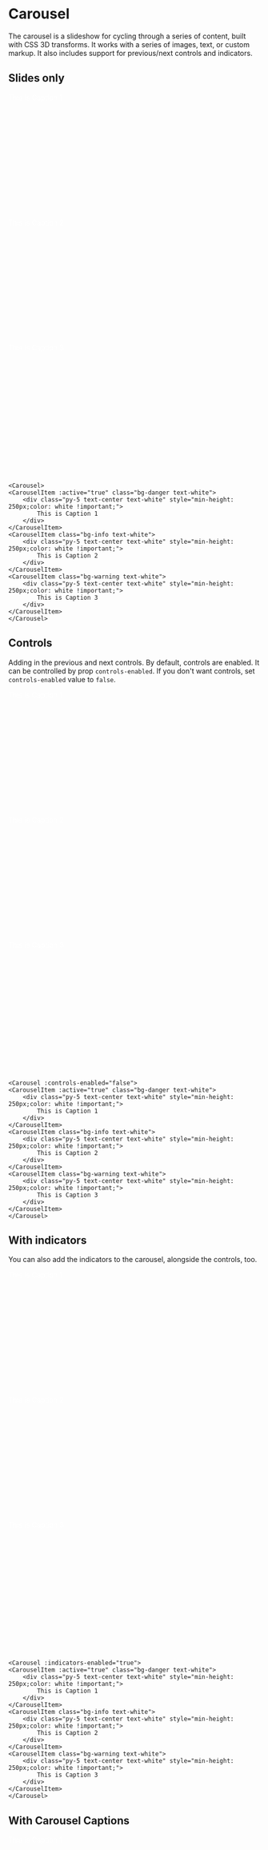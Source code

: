 # Carousel

The carousel is a slideshow for cycling through a series of content, built with CSS 3D transforms. It works with a
series of images, text, or custom markup. It also includes support for previous/next controls and indicators.

## Slides only

<WCarousel>
    <WCarouselItem :active="true"  class="bg-danger text-white">
        <div class="py-5 text-center text-white" style="min-height: 250px;color: white !important;">
            This is Caption 1
        </div>
    </WCarouselItem>
    <WCarouselItem class="bg-info text-white">
        <div class="py-5 text-center text-white" style="min-height: 250px;color: white !important;">
            This is Caption 2
        </div>
    </WCarouselItem>
    <WCarouselItem class="bg-warning text-white">
        <div class="py-5 text-center text-white" style="min-height: 250px;color: white !important;">
            This is Caption 3
        </div>
    </WCarouselItem>
</WCarousel>

```vue

<Carousel>
<CarouselItem :active="true" class="bg-danger text-white">
    <div class="py-5 text-center text-white" style="min-height: 250px;color: white !important;">
        This is Caption 1
    </div>
</CarouselItem>
<CarouselItem class="bg-info text-white">
    <div class="py-5 text-center text-white" style="min-height: 250px;color: white !important;">
        This is Caption 2
    </div>
</CarouselItem>
<CarouselItem class="bg-warning text-white">
    <div class="py-5 text-center text-white" style="min-height: 250px;color: white !important;">
        This is Caption 3
    </div>
</CarouselItem>
</Carousel>
```

## Controls

Adding in the previous and next controls. By default, controls are enabled. It can be controlled by
prop `controls-enabled`. If you don't want controls, set `controls-enabled` value to `false`.

<WCarousel :controls-enabled="false">
    <WCarouselItem :active="true"  class="bg-danger text-white">
        <div class="py-5 text-center text-white" style="min-height: 250px;color: white !important;">
            This is Caption 1
        </div>
    </WCarouselItem>
    <WCarouselItem class="bg-info text-white">
        <div class="py-5 text-center text-white" style="min-height: 250px;color: white !important;">
            This is Caption 2
        </div>
    </WCarouselItem>
    <WCarouselItem class="bg-warning text-white">
        <div class="py-5 text-center text-white" style="min-height: 250px;color: white !important;">
            This is Caption 3
        </div>
    </WCarouselItem>
</WCarousel>

```vue

<Carousel :controls-enabled="false">
<CarouselItem :active="true" class="bg-danger text-white">
    <div class="py-5 text-center text-white" style="min-height: 250px;color: white !important;">
        This is Caption 1
    </div>
</CarouselItem>
<CarouselItem class="bg-info text-white">
    <div class="py-5 text-center text-white" style="min-height: 250px;color: white !important;">
        This is Caption 2
    </div>
</CarouselItem>
<CarouselItem class="bg-warning text-white">
    <div class="py-5 text-center text-white" style="min-height: 250px;color: white !important;">
        This is Caption 3
    </div>
</CarouselItem>
</Carousel>
```

## With indicators

You can also add the indicators to the carousel, alongside the controls, too.


<WCarousel :indicators-enabled="true">
    <WCarouselItem :active="true"  class="bg-danger text-white">
        <div class="py-5 text-center text-white" style="min-height: 250px;color: white !important;">
            This is Caption 1
        </div>
    </WCarouselItem>
    <WCarouselItem class="bg-info text-white">
        <div class="py-5 text-center text-white" style="min-height: 250px;color: white !important;">
            This is Caption 2
        </div>
    </WCarouselItem>
    <WCarouselItem class="bg-warning text-white">
        <div class="py-5 text-center text-white" style="min-height: 250px;color: white !important;">
            This is Caption 3
        </div>
    </WCarouselItem>
</WCarousel>

```vue

<Carousel :indicators-enabled="true">
<CarouselItem :active="true" class="bg-danger text-white">
    <div class="py-5 text-center text-white" style="min-height: 250px;color: white !important;">
        This is Caption 1
    </div>
</CarouselItem>
<CarouselItem class="bg-info text-white">
    <div class="py-5 text-center text-white" style="min-height: 250px;color: white !important;">
        This is Caption 2
    </div>
</CarouselItem>
<CarouselItem class="bg-warning text-white">
    <div class="py-5 text-center text-white" style="min-height: 250px;color: white !important;">
        This is Caption 3
    </div>
</CarouselItem>
</Carousel>
```

## With Carousel Captions

<WCarousel :indicators-enabled="true">
    <WCarouselItem :active="true"  class="bg-danger text-white">
        <div class="py-5 text-center text-white" style="min-height: 250px;color: white !important;">
            This is Caption 1
        </div>
        <WCarouselCaption class="d-none d-md-block">
            <h5>First slide label</h5>
            <p>Some representative placeholder content for the first slide.</p>
        </WCarouselCaption>
    </WCarouselItem>
    <WCarouselItem class="bg-info text-white">
        <div class="py-5 text-center text-white" style="min-height: 250px;color: white !important;">
            This is Caption 2
        </div>
        <WCarouselCaption class="d-none d-md-block">
            <h5>Second slide label</h5>
            <p>Some representative placeholder content for the first slide.</p>
        </WCarouselCaption>
    </WCarouselItem>
    <WCarouselItem class="bg-warning text-white">
        <div class="py-5 text-center text-white" style="min-height: 250px;color: white !important;">
            This is Caption 3
        </div>
        <WCarouselCaption class="d-none d-md-block">
            <h5>Third slide label</h5>
            <p>Some representative placeholder content for the first slide.</p>
        </WCarouselCaption>
    </WCarouselItem>
</WCarousel>

```vue

<Carousel :indicators-enabled="true">
<CarouselItem :active="true" class="bg-danger text-white">
    <div class="py-5 text-center text-white" style="min-height: 250px;color: white !important;">
        This is Caption 1
    </div>
    <CarouselCaption class="d-none d-md-block">
        <h5>First slide label</h5>
        <p>Some representative placeholder content for the first slide.</p>
    </CarouselCaption>
</CarouselItem>
<CarouselItem class="bg-info text-white">
    <div class="py-5 text-center text-white" style="min-height: 250px;color: white !important;">
        This is Caption 2
    </div>
    <CarouselCaption class="d-none d-md-block">
        <h5>Second slide label</h5>
        <p>Some representative placeholder content for the first slide.</p>
    </CarouselCaption>
</CarouselItem>
<CarouselItem class="bg-warning text-white">
    <div class="py-5 text-center text-white" style="min-height: 250px;color: white !important;">
        This is Caption 3
    </div>
    <CarouselCaption class="d-none d-md-block">
        <h5>Third slide label</h5>
        <p>Some representative placeholder content for the first slide.</p>
    </CarouselCaption>
</CarouselItem>
</Carousel>
```

## Crossfade

Set value `true`  for the prop `fade` to your carousel to animate slides with a fade transition instead of a slide

<WCarousel :indicators-enabled="true" :fade="true">
    <WCarouselItem :active="true"  class="bg-danger text-white">
        <div class="py-5 text-center text-white" style="min-height: 250px;color: white !important;">
            This is Caption 1
        </div>
        <WCarouselCaption class="d-none d-md-block">
            <h5>First slide label</h5>
            <p>Some representative placeholder content for the first slide.</p>
        </WCarouselCaption>
    </WCarouselItem>
    <WCarouselItem class="bg-info text-white">
        <div class="py-5 text-center text-white" style="min-height: 250px;color: white !important;">
            This is Caption 2
        </div>
        <WCarouselCaption class="d-none d-md-block">
            <h5>Second slide label</h5>
            <p>Some representative placeholder content for the first slide.</p>
        </WCarouselCaption>
    </WCarouselItem>
    <WCarouselItem class="bg-warning text-white">
        <div class="py-5 text-center text-white" style="min-height: 250px;color: white !important;">
            This is Caption 3
        </div>
        <WCarouselCaption class="d-none d-md-block">
            <h5>Third slide label</h5>
            <p>Some representative placeholder content for the first slide.</p>
        </WCarouselCaption>
    </WCarouselItem>
</WCarousel>

```vue
<Carousel :indicators-enabled="true" :fade="true">
    <CarouselItem :active="true"  class="bg-danger text-white">
        <div class="py-5 text-center text-white" style="min-height: 250px;color: white !important;">
            This is Caption 1
        </div>
        <CarouselCaption class="d-none d-md-block">
            <h5>First slide label</h5>
            <p>Some representative placeholder content for the first slide.</p>
        </CarouselCaption>
    </CarouselItem>
    <CarouselItem class="bg-info text-white">
        <div class="py-5 text-center text-white" style="min-height: 250px;color: white !important;">
            This is Caption 2
        </div>
        <CarouselCaption class="d-none d-md-block">
            <h5>Second slide label</h5>
            <p>Some representative placeholder content for the first slide.</p>
        </CarouselCaption>
    </CarouselItem>
    <CarouselItem class="bg-warning text-white">
        <div class="py-5 text-center text-white" style="min-height: 250px;color: white !important;">
            This is Caption 3
        </div>
        <CarouselCaption class="d-none d-md-block">
            <h5>Third slide label</h5>
            <p>Some representative placeholder content for the first slide.</p>
        </CarouselCaption>
    </CarouselItem>
</Carousel>
```

##  Sliding Interval

